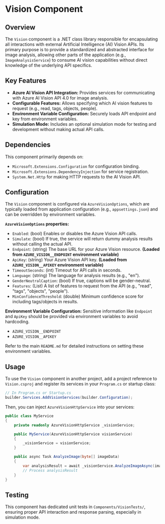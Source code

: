 # Vision Component

## Overview
The `Vision` component is a .NET class library responsible for encapsulating all interactions with external Artificial Intelligence (AI) Vision APIs. Its primary purpose is to provide a standardized and abstracted interface for image analysis, allowing other parts of the application (e.g., `ImageAnalysisService`) to consume AI vision capabilities without direct knowledge of the underlying API specifics.

## Key Features
-   **Azure AI Vision API Integration:** Provides services for communicating with Azure AI Vision API 4.0 for image analysis.
-   **Configurable Features:** Allows specifying which AI vision features to request (e.g., read, tags, objects, people).
-   **Environment Variable Configuration:** Securely loads API endpoint and key from environment variables.
-   **Simulation Mode:** Includes an optional simulation mode for testing and development without making actual API calls.

## Dependencies
This component primarily depends on:
-   `Microsoft.Extensions.Configuration` for configuration binding.
-   `Microsoft.Extensions.DependencyInjection` for service registration.
-   `System.Net.Http` for making HTTP requests to the AI Vision API.

## Configuration
The `Vision` component is configured via `AzureVisionOptions`, which are typically loaded from application configuration (e.g., `appsettings.json`) and can be overridden by environment variables.

**`AzureVisionOptions` properties:**
-   `Enabled`: (bool) Enables or disables the Azure Vision API calls.
-   `Simulate`: (bool) If true, the service will return dummy analysis results without calling the actual API.
-   `Endpoint`: (string) The base URL for your Azure Vision resource. **(Loaded from `AZURE_VISION__ENDPOINT` environment variable)**
-   `ApiKey`: (string) Your Azure Vision API key. **(Loaded from `AZURE_VISION__APIKEY` environment variable)**
-   `TimeoutSeconds`: (int) Timeout for API calls in seconds.
-   `Language`: (string) The language for analysis results (e.g., "en").
-   `GenderNeutralCaption`: (bool) If true, captions will be gender-neutral.
-   `Features`: (List<string>) A list of features to request from the API (e.g., "read", "tags", "objects", "people").
-   `MinConfidenceThreshold`: (double) Minimum confidence score for including tags/objects in results.

**Environment Variable Configuration:**
Sensitive information like `Endpoint` and `ApiKey` should be provided via environment variables to avoid hardcoding.
-   `AZURE_VISION__ENDPOINT`
-   `AZURE_VISION__APIKEY`

Refer to the main `README.md` for detailed instructions on setting these environment variables.

## Usage
To use the `Vision` component in another project, add a project reference to `Vision.csproj` and register its services in your `Program.cs` or startup class:

```csharp
// In Program.cs or Startup.cs
builder.Services.AddVisionServices(builder.Configuration);
```

Then, you can inject `AzureVisionHttpService` into your services:

```csharp
public class MyService
{
    private readonly AzureVisionHttpService _visionService;

    public MyService(AzureVisionHttpService visionService)
    {
        _visionService = visionService;
    }

    public async Task AnalyzeImage(byte[] imageData)
    {
        var analysisResult = await _visionService.AnalyzeImageAsync(imageData);
        // Process analysisResult
    }
}
```

## Testing
This component has dedicated unit tests in `Components/VisionTests/`, ensuring proper API interaction and response parsing, especially in simulation mode.
